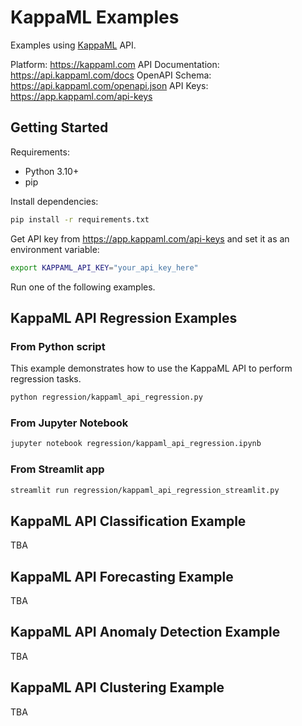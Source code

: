 # KappaML Examples

Examples using [KappaML](https://kappaml.com) API.

Platform: https://kappaml.com
API Documentation: https://api.kappaml.com/docs
OpenAPI Schema: https://api.kappaml.com/openapi.json
API Keys: https://app.kappaml.com/api-keys

## Getting Started

Requirements:
- Python 3.10+
- pip

Install dependencies:

```bash
pip install -r requirements.txt
```

Get API key from https://app.kappaml.com/api-keys and set it as an environment variable:

```bash
export KAPPAML_API_KEY="your_api_key_here"
```

Run one of the following examples.

## KappaML API Regression Examples

### From Python script
This example demonstrates how to use the KappaML API to perform regression tasks.

```bash
python regression/kappaml_api_regression.py
```

### From Jupyter Notebook

```bash
jupyter notebook regression/kappaml_api_regression.ipynb
```

### From Streamlit app

```bash
streamlit run regression/kappaml_api_regression_streamlit.py
```

## KappaML API Classification Example

TBA

## KappaML API Forecasting Example

TBA

## KappaML API Anomaly Detection Example

TBA

## KappaML API Clustering Example

TBA
